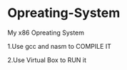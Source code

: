 # Opreating-System
My x86 Opreating System

1.Use gcc and nasm to COMPILE IT

2.Use Virtual Box to RUN it
